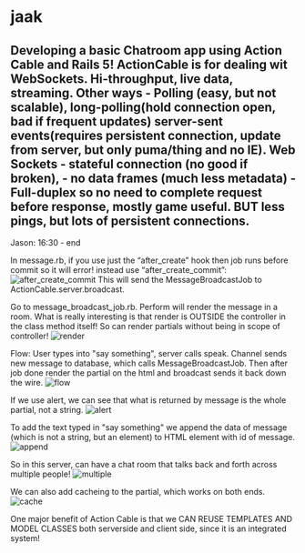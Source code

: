 # jaak

## Developing a basic Chatroom app using Action Cable and Rails 5! ActionCable is for dealing wit WebSockets. Hi-throughput, live data, streaming. Other ways - Polling (easy, but not scalable), long-polling(hold connection open, bad if frequent updates) server-sent events(requires persistent connection, update from server, but only puma/thing and no IE). Web Sockets - stateful connection (no good if broken), - no data frames (much less metadata) -Full-duplex so no need to complete request before response, mostly game useful. BUT less pings, but lots of persistent connections.

Jason: 16:30 - end


In message.rb, if you use just the  “after_create” hook then job runs before commit so it will error! instead use “after_create_commit”:
![after_create_commit](http://i.imgur.com/5vaGDYC.png)
This will send the MessageBroadcastJob to ActionCable.server.broadcast.

Go to message_broadcast_job.rb. Perform will render the message in a room. What is really interesting is that render is OUTSIDE the controller in the class method itself! So can render partials without being in scope of controller!
![render](http://i.imgur.com/ApmbVkF.png)

Flow: User types into "say something", server calls speak. Channel sends new message to database, which calls MessageBroadcastJob. Then after job done render the partial on the html and broadcast sends it back down the wire.
![flow](http://i.imgur.com/a31oBS0.png)

If we use alert, we can see that what is returned by message is the whole partial, not a string.
![alert](http://i.imgur.com/4nhMs5v.png)

To add the text typed in "say something" we append the data of message (which is not a string, but an element) to HTML element with id of message.
![append](http://i.imgur.com/P1s6jm2.png)

So in this server, can have a chat room that talks back and forth across multiple people!
![multiple](http://i.imgur.com/BEKgLeF.png)

We can also add cacheing to the partial, which works on both ends. 
![cache](http://i.imgur.com/b8wRIP8.png)

One major benefit of Action Cable is that we CAN REUSE TEMPLATES AND MODEL CLASSES both serverside and client side, since it is an integrated system!

